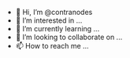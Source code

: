 - 👋 Hi, I’m @contranodes
- 👀 I’m interested in ...
- 🌱 I’m currently learning ...
- 💞️ I’m looking to collaborate on ...
- 📫 How to reach me ...

<!---
contranodes/contranodes is a ✨ special ✨ repository because its `README.md` (this file) appears on your GitHub profile.
You can click the Preview link to take a look at your changes.
--->

